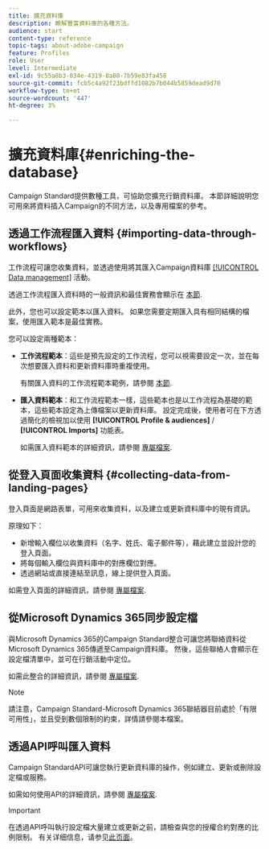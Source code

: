```yaml
---
title: 擴充資料庫
description: 瞭解豐富資料庫的各種方法。
audience: start
content-type: reference
topic-tags: about-adobe-campaign
feature: Profiles
role: User
level: Intermediate
exl-id: 9c55a8b3-034e-4319-8a88-7b59e83fa458
source-git-commit: fcb5c4a92f23bdffd1082b7b044b5859dead9d70
workflow-type: tm+mt
source-wordcount: '447'
ht-degree: 3%

---
```


# 擴充資料庫{#enriching-the-database}

Campaign Standard提供數種工具，可協助您擴充行銷資料庫。 本節詳細說明您可用來將資料插入Campaign的不同方法，以及專用檔案的參考。

## 透過工作流程匯入資料 {#importing-data-through-workflows}

工作流程可讓您收集資料，並透過使用將其匯入Campaign資料庫 [[!UICONTROL Data management]](../../automating/using/about-data-management-activities.md) 活動。

透過工作流程匯入資料時的一般資訊和最佳實務會顯示在 [本節](../../automating/using/about-data-import-and-export.md).

此外，您也可以設定範本以匯入資料。 如果您需要定期匯入具有相同結構的檔案，使用匯入範本是最佳實務。

您可以設定兩種範本：

* **工作流程範本**：這些是預先設定的工作流程，您可以視需要設定一次，並在每次想要匯入資料和更新資料庫時重複使用。

   有關匯入資料的工作流程範本範例，請參閱 [本節](../../automating/using/creating-import-workflow-templates.md).

* **匯入資料範本**：和工作流程範本一樣，這些範本也是以工作流程為基礎的範本，這些範本設定為上傳檔案以更新資料庫。 設定完成後，使用者可在下方透過簡化的檢視加以使用 **[!UICONTROL Profile & audiences]** / **[!UICONTROL Imports]** 功能表。

   如需匯入資料範本的詳細資訊，請參閱 [專屬檔案](../../automating/using/importing-data-with-import-templates.md).

## 從登入頁面收集資料 {#collecting-data-from-landing-pages}

登入頁面是網路表單，可用來收集資料，以及建立或更新資料庫中的現有資訊。

原理如下：

* 新增輸入欄位以收集資料（名字、姓氏、電子郵件等），藉此建立並設計您的登入頁面。
* 將每個輸入欄位與資料庫中的對應欄位對應。
* 透過網站或直接連結至訊息，線上提供登入頁面。

如需登入頁面的詳細資訊，請參閱 [專屬檔案](../../channels/using/getting-started-with-landing-pages.md).

## 從Microsoft Dynamics 365同步設定檔

與Microsoft Dynamics 365的Campaign Standard整合可讓您將聯絡資料從Microsoft Dynamics 365傳遞至Campaign資料庫。
然後，這些聯絡人會顯示在設定檔清單中，並可在行銷活動中定位。

如需此整合的詳細資訊，請參閱 [專屬檔案](../../integrating/using/d365-acs-get-started.md).

>[!NOTE]
>
>請注意，Campaign Standard-Microsoft Dynamics 365聯結器目前處於「有限可用性」，並且受到數個限制的約束，詳情請參閱本檔案。

## 透過API呼叫匯入資料

Campaign StandardAPI可讓您執行更新資料庫的操作，例如建立、更新或刪除設定檔或服務。

如需如何使用API的詳細資訊，請參閱 [專屬檔案](../../api/using/get-started-apis.md).

>[!IMPORTANT]
>
>在透過API呼叫執行設定檔大量建立或更新之前，請檢查與您的授權合約對應的比例限制。 有关详细信息，请参见[此页面](https://helpx.adobe.com/legal/product-descriptions/campaign-standard.html#ITInfrastructureResourcesbyActiveProfilesTiers)。
